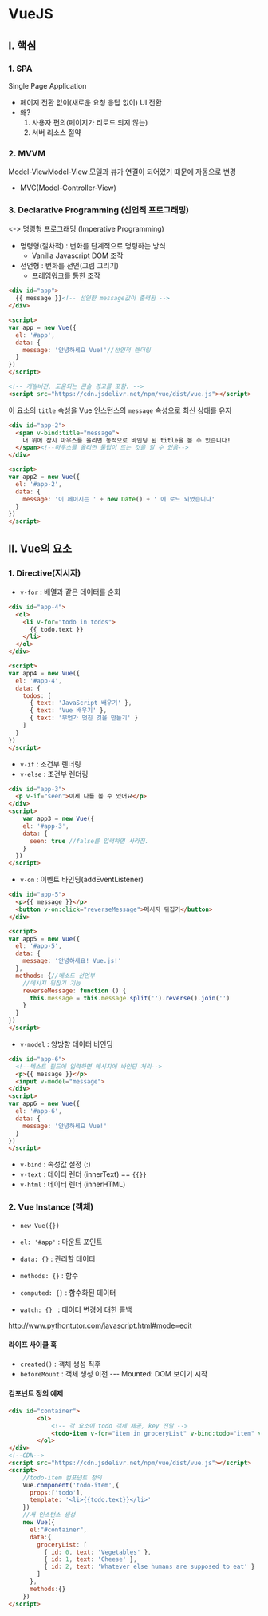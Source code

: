 # VueJS

## I. 핵심
### 1. SPA
Single Page Application
- 페이지 전환 없이(새로운 요청 응답 없이) UI 전환
- 왜? 
    1. 사용자 편의(페이지가 리로드 되지 않는)
    2. 서버 리소스 절약

### 2. MVVM
Model-ViewModel-View
모델과 뷰가 연결이 되어있기 떄문에 자동으로 변경

- MVC(Model-Controller-View) 

### 3. Declarative Programming (선언적 프로그래밍)
<-> 명령형 프로그래밍 (Imperative Programming)
- 명령형(절차적) : 변화를 단계적으로 명령하는 방식
    - Vanilla Javascript DOM 조작
- 선언형 : 변화를 선언(그림 그리기)
    - 프레임워크를 통한 조작

~~~html
<div id="app">
  {{ message }}<!-- 선언한 message값이 출력됨 -->
</div>

<script>
var app = new Vue({
  el: '#app',
  data: {
    message: '안녕하세요 Vue!'//선언적 렌더링
  }
})
</script>

<!-- 개발버전, 도움되는 콘솔 경고를 포함. -->
<script src="https://cdn.jsdelivr.net/npm/vue/dist/vue.js"></script>
~~~

이 요소의 `title` 속성을 Vue 인스턴스의 `message` 속성으로 최신 상태를 유지

~~~html
<div id="app-2">
  <span v-bind:title="message">
    내 위에 잠시 마우스를 올리면 동적으로 바인딩 된 title을 볼 수 있습니다!
  </span><!--마우스를 올리면 툴팁이 뜨는 것을 알 수 있음-->
</div>

<script>
var app2 = new Vue({
  el: '#app-2',
  data: {
    message: '이 페이지는 ' + new Date() + ' 에 로드 되었습니다'
  }
})
</script>
~~~





## II. Vue의 요소
### 1. Directive(지시자)



- `v-for` : 배열과 같은 데이터를 순회

~~~html
<div id="app-4">
  <ol>
    <li v-for="todo in todos">
      {{ todo.text }}
    </li>
  </ol>
</div>

<script>
var app4 = new Vue({
  el: '#app-4',
  data: {
    todos: [
      { text: 'JavaScript 배우기' },
      { text: 'Vue 배우기' },
      { text: '무언가 멋진 것을 만들기' }
    ]
  }
})
</script>
~~~



- `v-if` : 조건부 렌더링
- `v-else` : 조건부 렌더링

~~~html
<div id="app-3">
  <p v-if="seen">이제 나를 볼 수 있어요</p>
</div>
<script>
	var app3 = new Vue({
    el: '#app-3',
    data: {
      seen: true //false를 입력하면 사라짐.
    }
  })
</script>
~~~





- `v-on` : 이벤트 바인딩(addEventListener) 

~~~html
<div id="app-5">
  <p>{{ message }}</p>
  <button v-on:click="reverseMessage">메시지 뒤집기</button>
</div>

<script>
var app5 = new Vue({
  el: '#app-5',
  data: {
    message: '안녕하세요! Vue.js!'
  },
  methods: {//메소드 선언부
    //메시지 뒤집기 기능
    reverseMessage: function () {
      this.message = this.message.split('').reverse().join('')
    }
  }
})
</script>
~~~



- `v-model` : 양방향 데이터 바인딩

~~~html
<div id="app-6">
  <!--텍스트 필드에 입력하면 메시지에 바인딩 처리-->
  <p>{{ message }}</p>
  <input v-model="message">
</div>
<script>
var app6 = new Vue({
  el: '#app-6',
  data: {
    message: '안녕하세요 Vue!'
  }
})
</script>
~~~



- `v-bind` : 속성값 설정 (:)
- `v-text` : 데이터 렌더 (innerText) == `{{}}`
- `v-html` : 데이터 렌더 (innerHTML)



### 2. Vue Instance (객체)

- `new Vue({})`
- `el: '#app'` : 마운트 포인트
- `data: {}` : 관리할 데이터
- `methods: {}` : 함수
- `computed: {}` : 함수화된 데이터

- `watch: {} ` : 데이터 변경에 대한 콜백



http://www.pythontutor.com/javascript.html#mode=edit



#### 라이프 사이클 훅
-  `created()` : 객체 생성 직후
- `beforeMount` : 객체 생성 이전
--- Mounted: DOM 보이기 시작


#### 컴포넌트 정의 예제

~~~html
<div id="container">
        <ol>
          	<!-- 각 요소에 todo 객체 제공, key 전달 -->
            <todo-item v-for="item in groceryList" v-bind:todo="item" v-bind:key="item.id">							</todo-item>
        </ol>
</div>
<!--CDN-->
<script src="https://cdn.jsdelivr.net/npm/vue/dist/vue.js"></script>
<script>
  	//todo-item 컴포넌트 정의
    Vue.component('todo-item',{
      props:['todo'],
      template: '<li>{{todo.text}}</li>'
    })
  	//새 인스턴스 생성
    new Vue({
      el:"#container",
      data:{
        groceryList: [
          { id: 0, text: 'Vegetables' },
          { id: 1, text: 'Cheese' },
          { id: 2, text: 'Whatever else humans are supposed to eat' }
        ]
      },
      methods:{}
    })
</script>
~~~

